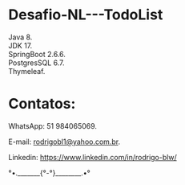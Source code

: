 # Desafio-NL---TodoList

Java 8. </br>
JDK 17. </br>
SpringBoot 2.6.6. </br>
PostgresSQL 6.7. </br>
Thymeleaf. </br>


# Contatos:

WhatsApp: 51 984065069.

E-mail: rodrigobl1@yahoo.com.br.

Linkedin: https://www.linkedin.com/in/rodrigo-blw/

°•._______{°-°}________.•°
